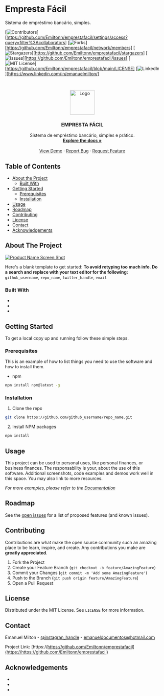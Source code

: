 # Empresta Fácil
Sistema de empréstimo bancário, simples.


[![Contributors][contributors-shield]][https://github.com/Emiltonn/emprestafacil/settings/access?query=filter%3Acollaborators]
[![Forks][forks-shield]][https://github.com/Emiltonn/emprestafacil/network/members]
[![Stargazers][stars-shield]][https://github.com/Emiltonn/emprestafacil/stargazers]
[![Issues][issues-shield]][https://github.com/Emiltonn/emprestafacil/issues]
[![MIT License][license-shield]][https://github.com/Emiltonn/emprestafacil/blob/main/LICENSE]
[![LinkedIn][linkedin-shield]][https://www.linkedin.com/in/emanuelmilton/]



<!-- PROJECT LOGO -->
<br />
<p align="center">
  <a href="https://github.com/Emiltonn/emprestafacil">
    <img src="https://st.depositphotos.com/1012074/4600/v/450/depositphotos_46003471-stock-illustration-financial-agreement-icon.jpg" alt="Logo" width="80" height="80">
  </a>

  <h3 align="center">EMPRESTA FÁCIL</h3>

  <p align="center">
    Sistema de empréstimo bancário, simples e prático.
    <br />
    <a href="https://github.com/github_username/repo_name"><strong>Explore the docs »</strong></a>
    <br />
    <br />
    <a href="https://github.com/Emiltonn/emprestafacil">View Demo</a>
    ·
    <a href="https://github.com/Emiltonn/emprestafacil/issues">Report Bug</a>
    ·
    <a href="https://github.com/Emiltonn/emprestafacil/issues">Request Feature</a>
  </p>
</p>



<!-- TABLE OF CONTENTS -->
## Table of Contents

* [About the Project](#about-the-project)
  * [Built With](#built-with)
* [Getting Started](#getting-started)
  * [Prerequisites](#prerequisites)
  * [Installation](#installation)
* [Usage](#usage)
* [Roadmap](#roadmap)
* [Contributing](#contributing)
* [License](#license)
* [Contact](#contact)
* [Acknowledgements](#acknowledgements)



<!-- ABOUT THE PROJECT -->
## About The Project

[![Product Name Screen Shot][product-screenshot]](https://example.com)

Here's a blank template to get started:
**To avoid retyping too much info. Do a search and replace with your text editor for the following:**
`github_username`, `repo_name`, `twitter_handle`, `email`


### Built With

* []()
* []()
* []()



<!-- GETTING STARTED -->
## Getting Started

To get a local copy up and running follow these simple steps.

### Prerequisites

This is an example of how to list things you need to use the software and how to install them.
* npm
```sh
npm install npm@latest -g
```

### Installation

1. Clone the repo
```sh
git clone https://github.com/github_username/repo_name.git
```
2. Install NPM packages
```sh
npm install
```



<!-- USAGE EXAMPLES -->
## Usage

This project can be used to personal uses, like personal finances, or business finances. The responsability is your, about the use of this software.
Additional screenshots, code examples and demos work well in this space. You may also link to more resources.

_For more examples, please refer to the [Documentation](https://example.com)_



<!-- ROADMAP -->
## Roadmap

See the [open issues](https://github.com/github_username/repo_name/issues) for a list of proposed features (and known issues).



<!-- CONTRIBUTING -->
## Contributing

Contributions are what make the open source community such an amazing place to be learn, inspire, and create. Any contributions you make are **greatly appreciated**.

1. Fork the Project
2. Create your Feature Branch (`git checkout -b feature/AmazingFeature`)
3. Commit your Changes (`git commit -m 'Add some AmazingFeature'`)
4. Push to the Branch (`git push origin feature/AmazingFeature`)
5. Open a Pull Request



<!-- LICENSE -->
## License

Distributed under the MIT License. See `LICENSE` for more information.



<!-- CONTACT -->
## Contact

Emanuel Milton - [@instagran_handle](https://https://www.instagram.com/_emanuelmilton) - emanueldocumentos@hotmail.com

Project Link: [https://https://github.com/Emiltonn/emprestafacil](https://https://github.com/Emiltonn/emprestafacil)



<!-- ACKNOWLEDGEMENTS -->
## Acknowledgements

* []()
* []()
* []()





<!-- MARKDOWN LINKS & IMAGES -->
<!-- https://www.markdownguide.org/basic-syntax/#reference-style-links -->
[contributors-shield]: https://img.shields.io/github/contributors/github_username/repo.svg?style=flat-square
[contributors-url]: https://github.com/github_username/repo/graphs/contributors
[forks-shield]: https://img.shields.io/github/forks/github_username/repo.svg?style=flat-square
[forks-url]: https://github.com/github_username/repo/network/members
[stars-shield]: https://img.shields.io/github/stars/github_username/repo.svg?style=flat-square
[stars-url]: https://github.com/github_username/repo/stargazers
[issues-shield]: https://img.shields.io/github/issues/github_username/repo.svg?style=flat-square
[issues-url]: https://github.com/github_username/repo/issues
[license-shield]: https://img.shields.io/github/license/github_username/repo.svg?style=flat-square
[license-url]: https://github.com/github_username/repo/blob/master/LICENSE.txt
[linkedin-shield]: https://img.shields.io/badge/-LinkedIn-black.svg?style=flat-square&logo=linkedin&colorB=555
[linkedin-url]: https://linkedin.com/in/github_username
[product-screenshot]: images/screenshot.png
